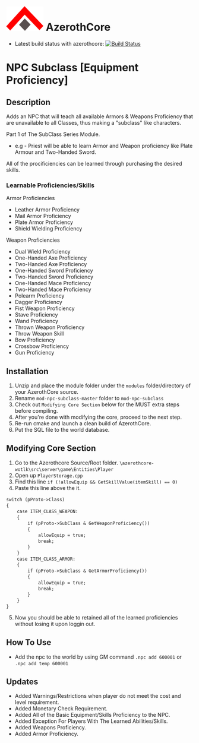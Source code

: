 # ![logo](https://raw.githubusercontent.com/azerothcore/azerothcore.github.io/master/images/logo-github.png) AzerothCore

- Latest build status with azerothcore:
[![Build Status](https://github.com/xiii-hearts/mod-npc-subclass/workflows/core-build/badge.svg?branch=master&event=push)](https://github.com/xiii-hearts/mod-npc-subclass)



# NPC Subclass [Equipment Proficiency]

## Description
Adds an NPC that will teach all available Armors & Weapons Proficiency that are unavailable to all Classes, thus making a "subclass" like characters.

Part 1 of The SubClass Series Module.
- e.g - Priest will be able to learn Armor and Weapon proficiency like Plate Armour and Two-Handed Sword.

All of the procificiencies can be learned through purchasing the desired skills.

### Learnable Proficiencies/Skills

Armor Proficiencies
- Leather Armor Proficiency
- Mail Armor Proficiency
- Plate Armor Proficiency
- Shield Wielding Proficiency

Weapon Proficiencies
- Dual Wield Proficiency
- One-Handed Axe Proficiency
- Two-Handed Axe Proficiency
- One-Handed Sword Proficiency
- Two-Handed Sword Proficiency
- One-Handed Mace Proficiency
- Two-Handed Mace Proficiency
- Polearm Proficiency
- Dagger Proficiency
- Fist Weapon Proficiency
- Stave Proficiency
- Wand Proficiency
- Thrown Weapon Proficiency
- Throw Weapon Skill
- Bow Proficiency
- Crossbow Proficiency
- Gun Proficiency

## Installation
1) Unzip and place the module folder under the `modules` folder/directory of your AzerothCore source.
2) Rename `mod-npc-subclass-master` folder to `mod-npc-subclass`
3) Check out `Modifying Core Section` below for the MUST extra steps before compiling.
4) After you're done with modifying the core, proceed to the next step.
5) Re-run cmake and launch a clean build of AzerothCore.
6) Put the SQL file to the world database.

## Modifying Core Section
1) Go to the Azerothcore Source/Root folder.
`\azerothcore-wotlk\src\server\game\Entities\Player`
2) Open up `PlayerStorage.cpp`
3) Find this line `if (!allowEquip && GetSkillValue(itemSkill) == 0)`
4) Paste this line above the it.

```
switch (pProto->Class)
{
    case ITEM_CLASS_WEAPON:
    {
        if (pProto->SubClass & GetWeaponProficiency())
        {
            allowEquip = true;
            break;
        }
    }
    case ITEM_CLASS_ARMOR:
    {
        if (pProto->SubClass & GetArmorProficiency())
        {
            allowEquip = true;
            break;
        }
    }
}
```

5) Now you should be able to retained all of the learned proficiencies without losing it upon loggin out.

## How To Use
- Add the npc to the world by using GM command `.npc add 600001` or `.npc add temp 600001`

## Updates
- Added Warnings/Restrictions when player do not meet the cost and level requirement.
- Added Monetary Check Requirement.
- Added All of the Basic Equipment/Skills Proficiency to the NPC.
- Added Exception For Players With The Learned Abilities/Skills.
- Added Weapons Proficiency.
- Added Armor Proficiency.



